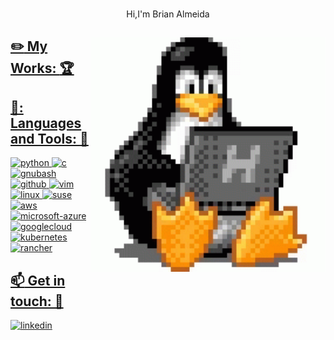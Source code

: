 

<!--
**Brianalmeida/Brianalmeida** is a ✨ _special_ ✨ repository because its `README.md` (this file) appears on your GitHub profile.

Here are some ideas to get you started:

- 🔭 I’m currently working on ...
- 🌱 I’m currently learning ...
- 👯 I’m looking to collaborate on ...
- 🤔 I’m looking for help with ...
- 💬 Ask me about ...
- 📫 How to reach me: ...
- 😄 Pronouns: ...
- ⚡ Fun fact: ...
-->


<p align="center">
  <br>Hi,I'm Brian Almeida<br>
  <samp>
      <a href="https://github.com/Brianalmeida":octocat:</a> 
  </samp>
</p>


<img align="right" width="375" alt="GIF" src="https://github.com/Brianalmeida/Brianalmeida/blob/main/img/index.gif" />



## :pencil2: My Works: :trophy:       


 ## 🔧: Languages and Tools: :robot:
<img src="https://img.shields.io/badge/python-3776AB?style=for-the-badge&logo=python&logoColor=white" alt="python" />
<img src="https://img.shields.io/badge/C-A8B9CC?style=for-the-badge&logo=c&logoColor=white" alt="c" />
<img src="https://img.shields.io/badge/-GNUBash-4EAA25?style=for-the-badge&logo=gnubash&logoColor=white" alt="gnubash" />
<img src="https://img.shields.io/badge/GitHub-100000?style=for-the-badge&logo=github&logoColor=white" alt="github" />
<img src="https://img.shields.io/badge/-Vim-019733?style=for-the-badge&logo=vim&logoColor=white" alt="vim" />
<img src="https://img.shields.io/badge/-Linux-FCC624?style=for-the-badge&logo=linux&logoColor=white" alt="linux" />
<img src="https://img.shields.io/badge/-SUSE-0C322C?style=for-the-badge&logo=suse&logoColor=white" alt="suse" />
<img src="https://img.shields.io/badge/aws-232F3E?style=for-the-badge&logo=amazonaws&logoColor=white" alt="aws" />
<img src="https://img.shields.io/badge/-Microsoft Azure-0078D4?style=for-the-badge&logo=microsoftazure&logoColor=white" alt="microsoft-azure" />
<img src="https://img.shields.io/badge/-Google Cloud-4285F4?style=for-the-badge&logo=googlecloud&logoColor=white" alt="googlecloud" />
<img src="https://img.shields.io/badge/-Kubernetes-326CE5?style=for-the-badge&logo=kubernetes&logoColor=white" alt="kubernetes" />
<img src="https://img.shields.io/badge/-Rancher-0075A8?style=for-the-badge&logo=rancher&logoColor=white" alt="rancher" />



## :mailbox: Get in touch: 💬
[<img src="https://img.shields.io/badge/visit%20my%20Linkedin-0A66C2?style=for-the-badge&logo=linkedin&logoColor=white" alt="linkedin" />](https://www.linkedin.com/in/brian-a-13718a151)

